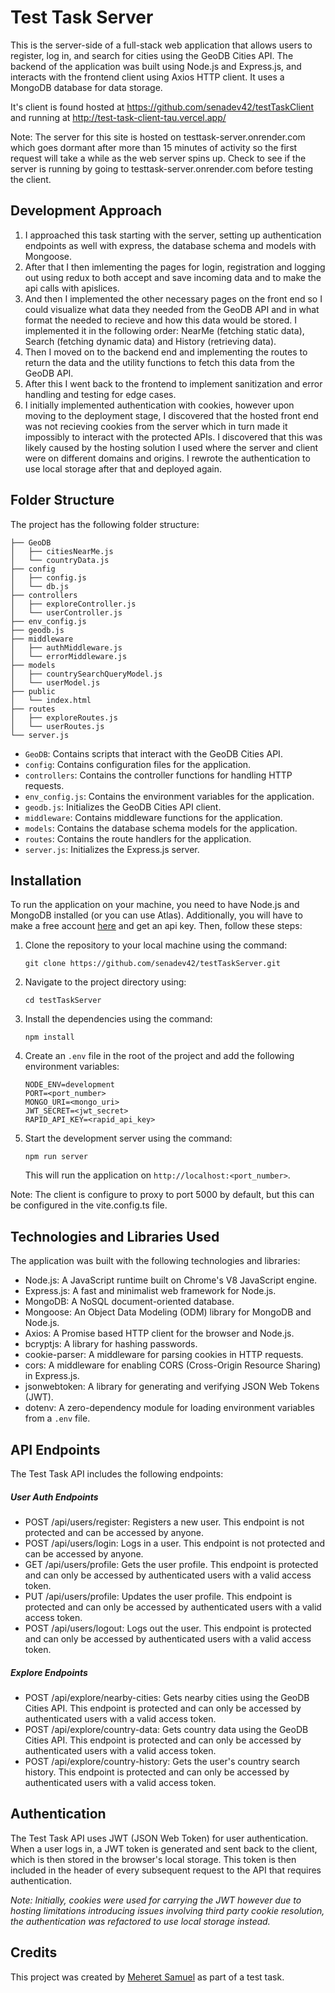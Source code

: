 # Test Task Server

This is the server-side of a full-stack web application that allows users to register, log in, and search for cities using the GeoDB Cities API. The backend of the application was built using Node.js and Express.js, and interacts with the frontend client using Axios HTTP client. It uses a MongoDB database for data storage.

It's client is found hosted at https://github.com/senadev42/testTaskClient and running at http://test-task-client-tau.vercel.app/

Note: The server for this site is hosted on testtask-server.onrender.com which goes dormant after more than 15 minutes of activity so the first request will take a while as the web server spins up. Check to see if the server is running by going to testtask-server.onrender.com before testing the client.


## Development Approach
1. I approached this task starting with the server, setting up authentication endpoints as well with express, the database schema and models with Mongoose.
2. After that I then imlementing the pages for login, registration and logging out using redux to both accept and save incoming data and to make the api calls with apislices. 
3. And then I implemented the other necessary pages on the front end so I could visualize what data they needed from the GeoDB API and in what format the needed to recieve and how this data would be stored. I implemented it in the following order: NearMe (fetching static data), Search (fetching dynamic data) and History (retrieving data).
4. Then I moved on to the backend end and implementing the routes to return the data and the utility functions to fetch this data from the GeoDB API.
5. After this I went back to the frontend to implement sanitization and error handling and testing for edge cases.
6. I initially implemented authentication with cookies, however upon moving to the deployment stage, I discovered that the hosted front end was not recieving cookies from the server which in turn made it impossibly to interact with the protected APIs. I discovered that this was likely caused by the hosting solution I used where the server and client were on different domains and origins. I rewrote the authentication to use local storage after that and deployed again.


## Folder Structure

The project has the following folder structure:

```
├── GeoDB
│   ├── citiesNearMe.js
│   └── countryData.js
├── config
│   ├── config.js
│   └── db.js
├── controllers
│   ├── exploreController.js
│   └── userController.js
├── env_config.js
├── geodb.js
├── middleware
│   ├── authMiddleware.js
│   └── errorMiddleware.js
├── models
│   ├── countrySearchQueryModel.js
│   └── userModel.js
├── public
│   └── index.html
├── routes
│   ├── exploreRoutes.js
│   └── userRoutes.js
└── server.js
```

- `GeoDB`: Contains scripts that interact with the GeoDB Cities API.
- `config`: Contains configuration files for the application.
- `controllers`: Contains the controller functions for handling HTTP requests.
- `env_config.js`: Contains the environment variables for the application.
- `geodb.js`: Initializes the GeoDB Cities API client.
- `middleware`: Contains middleware functions for the application.
- `models`: Contains the database schema models for the application.
- `routes`: Contains the route handlers for the application.
- `server.js`: Initializes the Express.js server.

## Installation

To run the application on your machine, you need to have Node.js and MongoDB installed (or you can use Atlas). 
Additionally, you will have to make a free account [here](https://rapidapi.com/wirefreethought/api/geodb-cities/) and get an api key.
Then, follow these steps:

1. Clone the repository to your local machine using the command:

   ````
   git clone https://github.com/senadev42/testTaskServer.git
   ````

2. Navigate to the project directory using:

   ```
   cd testTaskServer
   ```

3. Install the dependencies using the command:

   ```
   npm install
   ```

4. Create an `.env` file in the root of the project and add the following environment variables:

   ```
   NODE_ENV=development
   PORT=<port_number>
   MONGO_URI=<mongo_uri>
   JWT_SECRET=<jwt_secret>
   RAPID_API_KEY=<rapid_api_key>
   ```

5. Start the development server using the command:

   ```
   npm run server
   ```

   This will run the application on `http://localhost:<port_number>`.

Note: The client is configure to proxy to port 5000 by default, but this can be configured in the vite.config.ts file.

## Technologies and Libraries Used

The application was built with the following technologies and libraries:

- Node.js: A JavaScript runtime built on Chrome's V8 JavaScript engine.
- Express.js: A fast and minimalist web framework for Node.js.
- MongoDB: A NoSQL document-oriented database.
- Mongoose: An Object Data Modeling (ODM) library for MongoDB and Node.js.
- Axios: A Promise based HTTP client for the browser and Node.js.
- bcryptjs: A library for hashing passwords.
- cookie-parser: A middleware for parsing cookies in HTTP requests.
- cors: A middleware for enabling CORS (Cross-Origin Resource Sharing) in Express.js.
- jsonwebtoken: A library for generating and verifying JSON Web Tokens (JWT).
- dotenv: A zero-dependency module for loading environment variables from a `.env` file.

## API Endpoints

The Test Task API includes the following endpoints:

##### User Auth Endpoints
- POST /api/users/register: Registers a new user. This endpoint is not protected and can be accessed by anyone.
- POST /api/users/login: Logs in a user. This endpoint is not protected and can be accessed by anyone.
- GET /api/users/profile: Gets the user profile. This endpoint is protected and can only be accessed by authenticated users with a valid access token.
- PUT /api/users/profile: Updates the user profile. This endpoint is protected and can only be accessed by authenticated users with a valid access token.
- POST /api/users/logout: Logs out the user. This endpoint is protected and can only be accessed by authenticated users with a valid access token.

##### Explore Endpoints
- POST /api/explore/nearby-cities: Gets nearby cities using the GeoDB Cities API. This endpoint is protected and can only be accessed by authenticated users with a valid access token.
- POST /api/explore/country-data: Gets country data using the GeoDB Cities API. This endpoint is protected and can only be accessed by authenticated users with a valid access token.
- POST /api/explore/country-history: Gets the user's country search history. This endpoint is protected and can only be accessed by authenticated users with a valid access token.
  

## Authentication

The Test Task API uses JWT (JSON Web Token) for user authentication. When a user logs in, a JWT token is generated and sent back to the client, which is then stored in the browser's local storage. This token is then included in the header of every subsequent request to the API that requires authentication.

_Note: Initially, cookies were used for carrying the JWT however due to hosting limitations introducing issues involving third party cookie resolution, the authentication was refactored to use local storage instead._

## Credits

This project was created by [Meheret Samuel](https://github.com/senadev42) as part of a test task.
